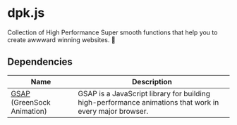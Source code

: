 # dpk.js
Collection of High Performance Super smooth functions that help you to create awwward winning websites. 🤍

## Dependencies

| Name             | Description                                                        |
| ---------------- | ------------------------------------------------------------------ |
| [ GSAP ]  (GreenSock Animation) | GSAP is a JavaScript library for building high-performance animations that work in every major browser. |


[GSAP]: https://greensock.com/
                                        
